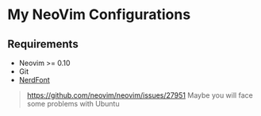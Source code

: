 # My NeoVim Configurations

## Requirements

- Neovim >= 0.10
- Git
- [NerdFont](https://www.nerdfonts.com/)

> https://github.com/neovim/neovim/issues/27951
> Maybe you will face some problems with Ubuntu

